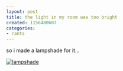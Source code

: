```yaml
---
layout: post
title: the light in my room was too bright
created: 1156480607
categories:
- rants
---
```

so i made a lampshade for it...
<!--break-->
<a href="http://files.bubblehouse.org.s3-website-us-east-1.amazonaws.com/sconce.jpg"><img src="http://files.bubblehouse.org.s3-website-us-east-1.amazonaws.com/sconce.jpg" border="0" alt="lampshade"/></a>
